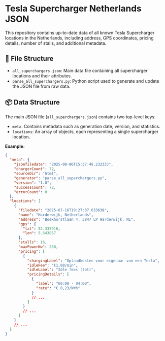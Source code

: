 # Tesla Supercharger Netherlands JSON

This repository contains up-to-date data of all known Tesla Supercharger locations in the Netherlands, including address, GPS coordinates, pricing details, number of stalls, and additional metadata.

## 📂 File Structure

- `all_superchargers.json`: Main data file containing all supercharger locations and their attributes.
- `parse_all_superchargers.py`: Python script used to generate and update the JSON file from raw data.

## 📦 Data Structure

The main JSON file (`all_superchargers.json`) contains two top-level keys:
- `meta`: Contains metadata such as generation date, version, and statistics.
- `locations`: An array of objects, each representing a single supercharger location.

**Example:**
```json
{
  "meta": {
    "jsonfiledate": "2025-08-06T15:37:48.232333",
    "chargerCount": 72,
    "sourceDir": "html",
    "generator": "parse_all_superchargers.py",
    "version": "1.0",
    "successCount": 72,
    "errorCount": 0
  },
  "locations": [
    {
      "filedate": "2025-07-16T19:27:37.633638",
      "name": "Harderwijk, Netherlands",
      "address": "Boekhorstlaan 4, 3847 LP Harderwijk, NL",
      "gps": {
        "lat": 52.335916,
        "lon": 5.643857
      },
      "stalls": 16,
      "maxPowerKw": 250,
      "pricing": [
        {
          "chargingLabel": "Oplaadkosten voor eigenaar van een Tesla",
          "idleFee": "€1.00/min",
          "idleLabel": "Idle fees (tot)",
          "pricingDetails": [
            {
              "label": "00:00 - 04:00",
              "rate": "€ 0,23/kWh"
            }
            // ...
          ]
        }
        // ...
      ]
    }
    // ...
  ]
}

